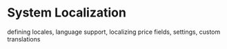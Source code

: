 # System Localization

defining locales, language support, localizing price fields, settings, custom translations
